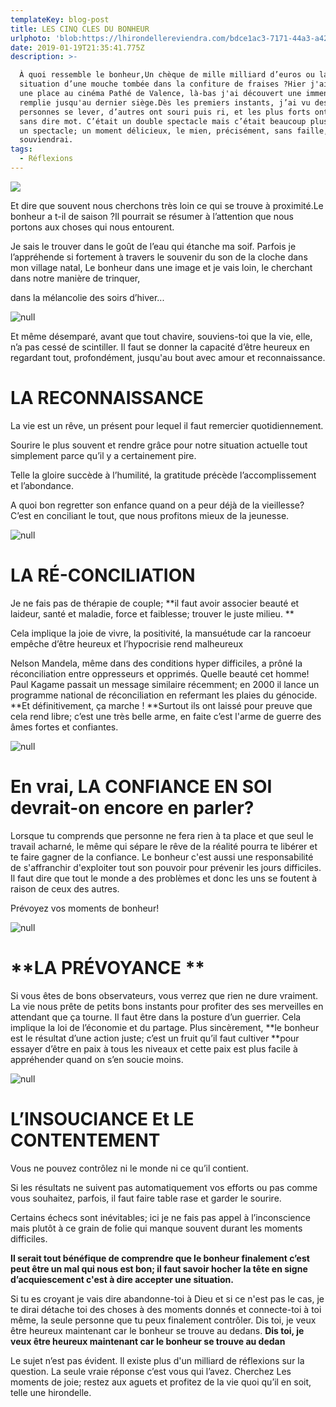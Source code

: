 ```yaml
---
templateKey: blog-post
title: LES CINQ CLES DU BONHEUR
urlphoto: 'blob:https://lhirondellereviendra.com/bdce1ac3-7171-44a3-a42c-18c841061e99'
date: 2019-01-19T21:35:41.775Z
description: >-

  À quoi ressemble le bonheur,Un chèque de mille milliard d’euros ou la
  situation d’une mouche tombée dans la confiture de fraises ?Hier j'ai acheté
  une place au cinéma Pathé de Valence, là-bas j'ai découvert une immense salle
  remplie jusqu'au dernier siège.Dès les premiers instants, j’ai vu des
  personnes se lever, d’autres ont souri puis ri, et les plus forts ont pleuré
  sans dire mot. C’était un double spectacle mais c’était beaucoup plus que ça;
  un spectacle; un moment délicieux, le mien, précisément, sans faille, je m'en
  souviendrai. 
tags:
  - Réflexions
---
```

![](/img/50524893_248304939416806_7717013060665212928_n-1-.png)

Et dire que souvent nous cherchons très loin ce qui se trouve à proximité.Le bonheur a t-il de saison ?Il pourrait se résumer à l’attention que nous portons aux choses qui nous entourent. 

Je sais le trouver dans le goût de l’eau qui étanche ma soif. Parfois je l’appréhende si fortement à travers le souvenir du son de la cloche dans mon village natal, Le bonheur dans une image et je vais loin, le cherchant dans notre manière de trinquer,

dans la mélancolie des soirs d’hiver...

![null](/img/50510684_2235818899775785_4223367008604913664_n.png)

Et même désemparé, avant que tout chavire, souviens-toi que la vie, elle, n’a pas cessé de scintiller. Il faut se donner la capacité d’être heureux en regardant tout, profondément, jusqu'au bout avec amour et reconnaissance.

# LA RECONNAISSANCE

La vie est un rêve, un présent pour lequel il faut remercier quotidiennement.

Sourire le plus souvent et rendre grâce pour notre situation actuelle tout simplement parce qu’il y a certainement pire.

Telle la gloire succède à l’humilité, la gratitude précède l’accomplissement et l’abondance.

A quoi bon regretter son enfance quand on a peur déjà de la vieillesse? C’est en conciliant le tout, que nous profitons mieux de la jeunesse.

![null](/img/50580413_295371214466980_749434418346590208_n.png)

# LA RÉ-CONCILIATION

 Je ne fais pas de thérapie de couple; **il faut avoir associer beauté et laideur, santé et maladie, force et faiblesse; trouver le juste milieu. **

Cela implique la joie de vivre, la positivité, la mansuétude car la rancoeur empêche d’être heureux et l’hypocrisie rend malheureux

Nelson Mandela, même dans des conditions hyper difficiles, a prôné la réconciliation entre oppresseurs et opprimés. Quelle beauté cet homme! Paul Kagame passait un message similaire récemment; en 2000 il lance un programme national de réconciliation en refermant les plaies du génocide. **Et définitivement, ça marche ! **Surtout ils ont laissé pour preuve que cela rend libre; c’est une très belle arme, en faite c’est l'arme de guerre des âmes fortes et confiantes.

![null](/img/50396403_1121909014634729_8413154339392061440_n.png)

# En vrai, LA CONFIANCE EN SOI devrait-on encore en parler?

Lorsque tu comprends que personne ne fera rien à ta place et que seul le travail acharné, le même qui  sépare le rêve de la réalité pourra te libérer et te faire gagner de la confiance. Le bonheur c'est aussi une responsabilité de s'affranchir d'exploiter tout son pouvoir pour prévenir les jours difficiles. Il faut dire que tout le monde a des problèmes et donc les uns se foutent à raison de ceux des autres.

 Prévoyez vos moments de bonheur!

![null](/img/50294480_602422697251682_1274904154975764480_n.png)

# **LA PRÉVOYANCE **

Si vous êtes de bons observateurs, vous verrez que rien ne dure vraiment. La vie nous prête de petits bons instants pour profiter des ses merveilles en attendant que ça tourne. Il faut être dans la posture d’un guerrier. Cela implique la loi de l’économie et du partage. Plus sincèrement, **le bonheur est le résultat d’une action juste; c’est un fruit qu’il faut cultiver **pour essayer d’être en paix à tous les niveaux et cette paix est plus facile à appréhender quand on s’en soucie moins.

![null](/img/50314645_334341304081030_184524752952492032_n.png)

# L’INSOUCIANCE Et LE CONTENTEMENT

Vous ne pouvez contrôlez ni le monde ni ce qu’il contient.

Si les résultats ne suivent pas automatiquement vos efforts ou pas comme vous souhaitez, parfois, il faut faire table rase et garder le sourire. 

Certains échecs sont inévitables; ici je ne fais pas appel à l’inconscience mais plutôt à ce grain de folie qui manque souvent durant les moments difficiles.

**Il serait tout bénéfique de comprendre que le bonheur finalement c’est peut être un mal qui nous est bon; il faut  savoir hocher la tête en signe d’acquiescement c'est à dire accepter une situation.**

Si tu es croyant je vais dire abandonne-toi à Dieu et  si ce n'est pas le cas, je te dirai détache toi des choses à des moments donnés et connecte-toi à toi même, la seule personne que tu peux finalement contrôler. Dis toi, je veux être heureux maintenant car le bonheur se trouve au dedans. **Dis toi, je veux être heureux maintenant car le bonheur se trouve au dedan**

Le sujet n’est pas évident. Il existe plus d'un milliard de réflexions sur la question. La seule vraie réponse c’est vous qui l’avez. Cherchez Les moments de joie; restez aux aguets et profitez de la vie quoi qu’il en soit, telle une hirondelle.
